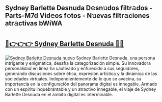 ## Sydney Barlette Desnuda D𝚎sn𝚞dos filtr𝚊dos - Parts-M7d Vid𝚎os f𝚘tos - N𝚞evas filtr𝚊ciones atr𝚊ctivas bWiWA

# <h2><a href="http://mbbdm3.tromn.icu/?c=Sydney+Barlette+Desnuda">🔗👉👉👉 Sydney Barlette Desnuda 🔗🔗</a></h2>

[![Sydney Barlette Desnuda nuevo](https://i.imgur.com/pEAQMta.gif)](http://mbbdm3.tromn.icu/?c=Sydney+Barlette+Desnuda)
Sydney Barlette Desnuda, una persona intrigante y enigmática, desafía la categorización simple. Su innovadora personalidad en línea ha cautivado y enfurecido a sus seguidores, generando discusiones sobre ética, expresión artística y la dinámica de las sociedades virtuales. Independientemente de lo que se avecina, su importancia en la configuración del panorama digital es innegable. Armado con un espíritu inquebrantable y un atractivo innegable, el viaje de Sydney Barlette Desnuda en el ámbito digital es interminable.
